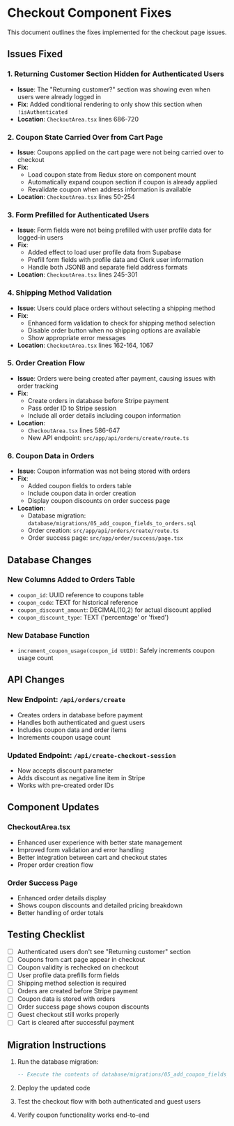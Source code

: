 # Checkout Component Fixes

This document outlines the fixes implemented for the checkout page issues.

## Issues Fixed

### 1. Returning Customer Section Hidden for Authenticated Users
- **Issue**: The "Returning customer?" section was showing even when users were already logged in
- **Fix**: Added conditional rendering to only show this section when `!isAuthenticated`
- **Location**: `CheckoutArea.tsx` lines 686-720

### 2. Coupon State Carried Over from Cart Page
- **Issue**: Coupons applied on the cart page were not being carried over to checkout
- **Fix**: 
  - Load coupon state from Redux store on component mount
  - Automatically expand coupon section if coupon is already applied
  - Revalidate coupon when address information is available
- **Location**: `CheckoutArea.tsx` lines 50-254

### 3. Form Prefilled for Authenticated Users
- **Issue**: Form fields were not being prefilled with user profile data for logged-in users
- **Fix**: 
  - Added effect to load user profile data from Supabase
  - Prefill form fields with profile data and Clerk user information
  - Handle both JSONB and separate field address formats
- **Location**: `CheckoutArea.tsx` lines 245-301

### 4. Shipping Method Validation
- **Issue**: Users could place orders without selecting a shipping method
- **Fix**: 
  - Enhanced form validation to check for shipping method selection
  - Disable order button when no shipping options are available
  - Show appropriate error messages
- **Location**: `CheckoutArea.tsx` lines 162-164, 1067

### 5. Order Creation Flow
- **Issue**: Orders were being created after payment, causing issues with order tracking
- **Fix**: 
  - Create orders in database before Stripe payment
  - Pass order ID to Stripe session
  - Include all order details including coupon information
- **Location**: 
  - `CheckoutArea.tsx` lines 586-647
  - New API endpoint: `src/app/api/orders/create/route.ts`

### 6. Coupon Data in Orders
- **Issue**: Coupon information was not being stored with orders
- **Fix**: 
  - Added coupon fields to orders table
  - Include coupon data in order creation
  - Display coupon discounts on order success page
- **Location**: 
  - Database migration: `database/migrations/05_add_coupon_fields_to_orders.sql`
  - Order creation: `src/app/api/orders/create/route.ts`
  - Order success page: `src/app/order/success/page.tsx`

## Database Changes

### New Columns Added to Orders Table
- `coupon_id`: UUID reference to coupons table
- `coupon_code`: TEXT for historical reference
- `coupon_discount_amount`: DECIMAL(10,2) for actual discount applied
- `coupon_discount_type`: TEXT ('percentage' or 'fixed')

### New Database Function
- `increment_coupon_usage(coupon_id UUID)`: Safely increments coupon usage count

## API Changes

### New Endpoint: `/api/orders/create`
- Creates orders in database before payment
- Handles both authenticated and guest users
- Includes coupon data and order items
- Increments coupon usage count

### Updated Endpoint: `/api/create-checkout-session`
- Now accepts discount parameter
- Adds discount as negative line item in Stripe
- Works with pre-created order IDs

## Component Updates

### CheckoutArea.tsx
- Enhanced user experience with better state management
- Improved form validation and error handling
- Better integration between cart and checkout states
- Proper order creation flow

### Order Success Page
- Enhanced order details display
- Shows coupon discounts and detailed pricing breakdown
- Better handling of order totals

## Testing Checklist

- [ ] Authenticated users don't see "Returning customer" section
- [ ] Coupons from cart page appear in checkout
- [ ] Coupon validity is rechecked on checkout
- [ ] User profile data prefills form fields
- [ ] Shipping method selection is required
- [ ] Orders are created before Stripe payment
- [ ] Coupon data is stored with orders
- [ ] Order success page shows coupon discounts
- [ ] Guest checkout still works properly
- [ ] Cart is cleared after successful payment

## Migration Instructions

1. Run the database migration:
   ```sql
   -- Execute the contents of database/migrations/05_add_coupon_fields_to_orders.sql
   ```

2. Deploy the updated code

3. Test the checkout flow with both authenticated and guest users

4. Verify coupon functionality works end-to-end
